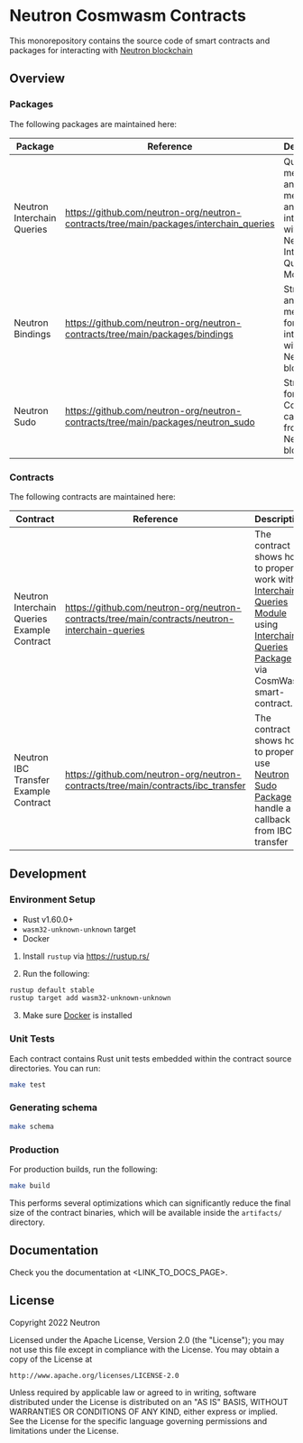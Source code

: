 # Neutron Cosmwasm Contracts

This monorepository contains the source code of smart contracts and packages for interacting with [Neutron blockchain](https://github.com/neutron-org/neutron)

## Overview

### Packages

The following packages are maintained here:

| Package                    | Reference                                                                              | Description                                                                                     |
|----------------------------|----------------------------------------------------------------------------------------|-------------------------------------------------------------------------------------------------|
| Neutron Interchain Queries | https://github.com/neutron-org/neutron-contracts/tree/main/packages/interchain_queries | Queries, messages and helper methods and for interacting with Neutron Interchain Queries Module |
| Neutron Bindings           | https://github.com/neutron-org/neutron-contracts/tree/main/packages/bindings           | Structures and helper methods for interacting with Neutron blockchain                           |
| Neutron Sudo               | https://github.com/neutron-org/neutron-contracts/tree/main/packages/neutron_sudo       | Structures for Sudo Contract callbacks from Neutron blockchain                                  |

### Contracts

The following contracts are maintained here:

| Contract                                    | Reference                                                                                       | Description                                                                                                                                                                                                                                                                                              |
|---------------------------------------------|-------------------------------------------------------------------------------------------------|----------------------------------------------------------------------------------------------------------------------------------------------------------------------------------------------------------------------------------------------------------------------------------------------------------|
| Neutron Interchain Queries Example Contract | https://github.com/neutron-org/neutron-contracts/tree/main/contracts/neutron-interchain-queries | The contract shows how to properly work with [Interchain Queries Module](https://github.com/neutron-org/neutron/tree/master/x/interchainqueries) using [Interchain Queries Package](https://github.com/neutron-org/neutron-contracts/tree/main/packages/interchain_queries) via CosmWasm smart-contract. |
| Neutron IBC Transfer Example Contract       | https://github.com/neutron-org/neutron-contracts/tree/main/contracts/ibc_transfer               | The contract shows how to properly use [Neutron Sudo Package](https://github.com/neutron-org/neutron-contracts/tree/main/packages/neutron_sudo) to handle a callback from IBC transfer                                                                                                                   |

## Development

### Environment Setup

- Rust v1.60.0+
- `wasm32-unknown-unknown` target
- Docker

1. Install `rustup` via https://rustup.rs/

2. Run the following:

```sh
rustup default stable
rustup target add wasm32-unknown-unknown
```

3. Make sure [Docker](https://www.docker.com/) is installed

### Unit Tests

Each contract contains Rust unit tests embedded within the contract source directories. You can run:

```sh
make test
```

### Generating schema

```sh
make schema
```

### Production

For production builds, run the following:

```sh
make build
```

This performs several optimizations which can significantly reduce the final size of the contract binaries, which will be available inside the `artifacts/` directory.

## Documentation

Check you the documentation at <LINK_TO_DOCS_PAGE>.

## License

Copyright 2022 Neutron

Licensed under the Apache License, Version 2.0 (the "License");
you may not use this file except in compliance with the License.
You may obtain a copy of the License at

    http://www.apache.org/licenses/LICENSE-2.0

Unless required by applicable law or agreed to in writing, software
distributed under the License is distributed on an "AS IS" BASIS,
WITHOUT WARRANTIES OR CONDITIONS OF ANY KIND, either express or implied.
See the License for the specific language governing permissions and
limitations under the License.
